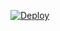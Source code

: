 [![Deploy](https://telegra.ph/file/7616c69e43945cede9dff.jpg)](https://heroku.com/deploy?template=https://github.com/Noobxcoders/Jessy)
